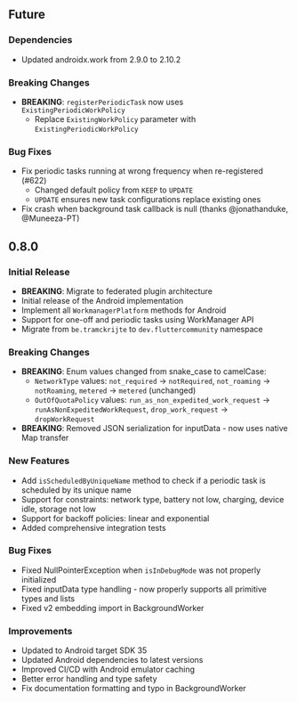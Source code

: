## Future

### Dependencies
* Updated androidx.work from 2.9.0 to 2.10.2

### Breaking Changes
* **BREAKING**: `registerPeriodicTask` now uses `ExistingPeriodicWorkPolicy`
  * Replace `ExistingWorkPolicy` parameter with `ExistingPeriodicWorkPolicy`

### Bug Fixes
* Fix periodic tasks running at wrong frequency when re-registered (#622)
  * Changed default policy from `KEEP` to `UPDATE`
  * `UPDATE` ensures new task configurations replace existing ones
* Fix crash when background task callback is null (thanks @jonathanduke, @Muneeza-PT)

## 0.8.0

### Initial Release
* **BREAKING**: Migrate to federated plugin architecture
* Initial release of the Android implementation
* Implement all `WorkmanagerPlatform` methods for Android
* Support for one-off and periodic tasks using WorkManager API
* Migrate from `be.tramckrijte` to `dev.fluttercommunity` namespace

### Breaking Changes
* **BREAKING**: Enum values changed from snake_case to camelCase:
  * `NetworkType` values: `not_required` → `notRequired`, `not_roaming` → `notRoaming`, `metered` → `metered` (unchanged)
  * `OutOfQuotaPolicy` values: `run_as_non_expedited_work_request` → `runAsNonExpeditedWorkRequest`, `drop_work_request` → `dropWorkRequest`
* **BREAKING**: Removed JSON serialization for inputData - now uses native Map transfer

### New Features
* Add `isScheduledByUniqueName` method to check if a periodic task is scheduled by its unique name
* Support for constraints: network type, battery not low, charging, device idle, storage not low
* Support for backoff policies: linear and exponential
* Added comprehensive integration tests

### Bug Fixes
* Fixed NullPointerException when `isInDebugMode` was not properly initialized
* Fixed inputData type handling - now properly supports all primitive types and lists
* Fixed v2 embedding import in BackgroundWorker

### Improvements
* Updated to Android target SDK 35
* Updated Android dependencies to latest versions
* Improved CI/CD with Android emulator caching
* Better error handling and type safety
* Fix documentation formatting and typo in BackgroundWorker